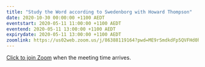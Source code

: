 ```yaml
---
title: "Study the Word according to Swedenborg with Howard Thompson"
date: 2020-10-30 00:00:00 +1100 AEDT
eventstart: 2020-05-11 11:00:00 +1100 AEDT
eventend: 2020-05-11 13:00:00 +1100 AEDT
expirydate: 2020-05-11 13:00:00 +1100 AEDT
zoomlink: https://us02web.zoom.us/j/86388119164?pwd=ME9rSmdkdFp5QVFHd0hIbDZmNXhRQT09
---
```


[Click to join Zoom](https://us02web.zoom.us/j/86388119164?pwd=ME9rSmdkdFp5QVFHd0hIbDZmNXhRQT09) when the meeting time arrives.